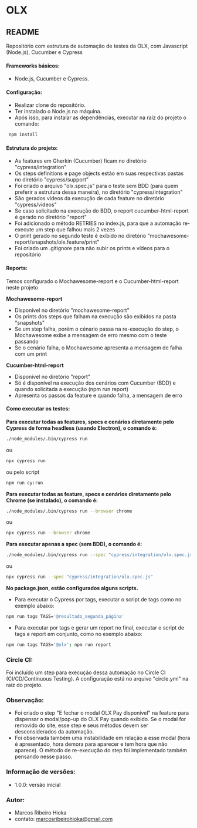 # OLX

## README 
Repositório com estrutura de automação de testes da OLX, com Javascript (Node.js), Cucumber e Cypress

#### Frameworks básicos: 
- Node.js, Cucumber e Cypress.

#### Configuração: 
- Realizar clone do repositório.
- Ter instalado o Node.js na máquina. 
- Após isso, para instalar as dependências, executar na raíz do projeto o comando: 
```sh
 npm install
```
#### Estrutura do projeto:
- As features em Gherkin (Cucumber) ficam no diretório "cypress/integration"
- Os steps definitions e page objects estão em suas respectivas pastas no diretório "cypress/support" 
- Foi criado o arquivo "olx.spec.js" para o teste sem BDD (para quem preferir a estrutura dessa maneira), no diretório "cypress/integration"
- São gerados vídeos da execução de cada feature no diretório "cypress/videos" 
- Se caso solicitado na execução do BDD, o report cucumber-html-report é gerado no diretório "report"
- Foi adicionado o método RETRIES no index.js, para que a automação re-execute um step que falhou mais 2 vezes 
- O print gerado no segundo teste é exibido no diretório "mochawesome-report/snapshots/olx.feature/print"
- Foi criado um .gitignore para não subir os prints e vídeos para o repositório

#### Reports:
Temos configurado o Mochawesome-report e o Cucumber-html-report neste projeto

**Mochawesome-report**
- Disponível no diretório "mochawesome-report"
- Os prints dos steps que falham na execução são exibidos na pasta "snapshots"
- Se um step falha, porém o cénario passa na re-execução do step, o Mochawesome exibe a mensagem de erro mesmo com o teste passando
- Se o cenário falha, o Mochawesome apresenta a mensagem de falha com um print

**Cucumber-html-report**
- Disponível no diretório "report"
- Só é disponível na execução dos cenários com Cucumber (BDD) e quando solicitada a execução (npm run report)
- Apresenta os passos da feature e quando falha, a mensagem de erro

#### Como executar os testes:
**Para executar todas as features, specs e cenários diretamente pelo Cypress de forma headless (usando Electron), o comando é:**
```sh
./node_modules/.bin/cypress run
```
ou 
```sh
npx cypress run
```
ou pelo script 
```sh
npm run cy:run
```
**Para executar todas as feature, specs e cenários diretamente pelo Chrome (se instalado), o comando é:**
```sh 
./node_modules/.bin/cypress run --browser chrome
```
ou 
```sh
npx cypress run --browser chrome
```

**Para executar apenas a spec (sem BDD), o comando é:**
```sh 
./node_modules/.bin/cypress run --spec "cypress/integration/olx.spec.js"
```
ou 
```sh
npx cypress run --spec "cypress/integration/olx.spec.js"
```

**No package.json, estão configurados alguns scripts.**
- Para executar o Cypress por tags, executar o script de tags como no exemplo abaixo: 
```sh
npm run tags TAGS='@resultado_segunda_página'
```

- Para executar por tags e gerar um report no final, executar o script de tags e report em conjunto, como no exemplo abaixo: 
```sh
npm run tags TAGS='@olx'; npm run report
```

### Circle CI: 
Foi incluído um step para execução dessa automação no Circle CI (CI/CD/Continuous Testing). A configuração está no arquivo "circle.yml" na raíz do projeto. 

### Observação:
- Foi criado o step "E fechar o modal OLX Pay disponível" na feature para dispensar o modal/pop-up do OLX Pay quando exibido. Se o modal for removido do site, esse step e seus métodos devem ser desconsiderados da automação.
- Foi observada também uma instabilidade em relação a esse modal (hora é apresentado, hora demora para aparecer e tem hora que não aparece). O método de re-execução do step foi implementado também pensando nesse passo.

### Informação de versões:
- 1.0.0: versão inicial

### Autor:
- Marcos Ribeiro Hioka
- contato: marcosribeirohioka@gmail.com